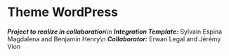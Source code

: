 # Theme WordPress
__***Project to realize in collaboration***__\n
***Integration Template:*** Sylvain Espina Magdalena and Benjamin Henry\n
***Collaborator:*** Erwan Legal and Jérémy Vion
